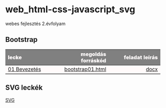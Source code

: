 # web_html-css-javascript_svg

webes fejlesztés 2.évfolyam

<style>
table {
    width: 96%;
    text-align: center;
    border-bottom: 1px solid gray;
}
    
table td {
    width: 33%;
}
    
table th {
    color: snow;
    background: gray;
    font-weight: 900;
    word-wrap: break-word;
    text-align: center;
}

table tr { background: snow; }

</style>
  
## Bootstrap

| lecke | megoldás forráskód | feladat leírás|
|:--- | ---: | ---:|
| [01 Bevezetés](Bootstrap/01%2Bevezetes/Proba/bootstrap01.html) | [bootstrap01.html](https://github.com/b6sics/web_html-css-javascript_svg/blob/master/Bootstrap/01%20Bevezetes/Proba/bootstrap01.html) | [docx](Bootstrap/01%2Bevezetes/bootstrap01%2Bevezetes.docx) |


## SVG leckék

[SVG](SVG-2020-02-06)

